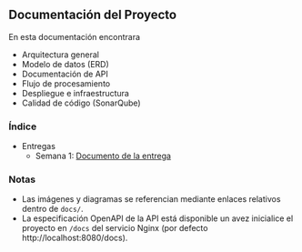 
## Documentación del Proyecto

En esta documentación encontrara 

- Arquitectura general
- Modelo de datos (ERD)
- Documentación de API
- Flujo de procesamiento
- Despliegue e infraestructura
- Calidad de código (SonarQube)

### Índice

- Entregas
  - Semana 1: [Documento de la entrega](./entregas/semana_1/semana_1.md)

### Notas

- Las imágenes y diagramas se referencian mediante enlaces relativos dentro de `docs/`.
- La especificación OpenAPI de la API está disponible un avez inicialice el proyecto en `/docs` del servicio Nginx (por defecto http://localhost:8080/docs).


